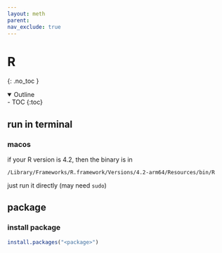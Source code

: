 ```yaml
---
layout: meth
parent: 
nav_exclude: true
---
```


# R
{: .no_toc }

<details open markdown="block">
  <summary>
    Outline
  </summary>
- TOC
{:toc}
</details>

## run in terminal

### macos

if your R version is 4.2, then the binary is in

```
/Library/Frameworks/R.framework/Versions/4.2-arm64/Resources/bin/R
```

just run it directly (may need `sudo`)

## package

### install package

```R
install.packages("<package>")
```